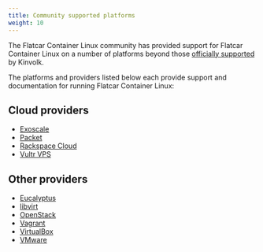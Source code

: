 ```yaml
---
title: Community supported platforms
weight: 10
---
```


The Flatcar Container Linux community has provided support for Flatcar Container Linux on a number of platforms beyond those [officially supported][official-support] by Kinvolk.

The platforms and providers listed below each provide support and documentation for running Flatcar Container Linux:

## Cloud providers

* [Exoscale][exoscale]
* [Packet][packet]
* [Rackspace Cloud][rackspace]
* [Vultr VPS][vultr]

## Other providers

* [Eucalyptus][eucalyptus]
* [libvirt][libvirt]
* [OpenStack][openstack]
* [Vagrant][vagrant]
* [VirtualBox][virtualbox]
* [VMware][vmware]


[exoscale]: booting-on-exoscale.md
[openstack]: booting-on-openstack.md
[packet]: booting-on-packet.md
[rackspace]: booting-on-rackspace.md
[vultr]: booting-on-vultr.md
[eucalyptus]: booting-on-eucalyptus.md
[libvirt]: booting-with-libvirt.md
[vagrant]: booting-on-vagrant.md
[virtualbox]: booting-on-virtualbox.md
[vmware]: booting-on-vmware.md
[official-support]: https://docs.flatcar-linux.org/

